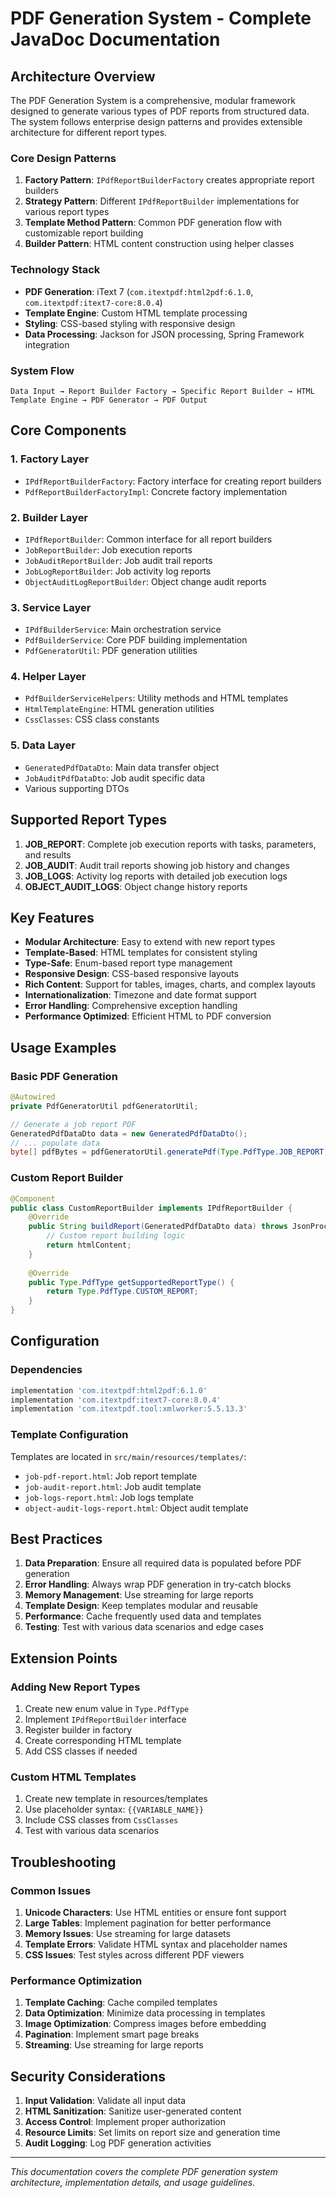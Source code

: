 # PDF Generation System - Complete JavaDoc Documentation

## Architecture Overview

The PDF Generation System is a comprehensive, modular framework designed to generate various types of PDF reports from structured data. The system follows enterprise design patterns and provides extensible architecture for different report types.

### Core Design Patterns

1. **Factory Pattern**: `IPdfReportBuilderFactory` creates appropriate report builders
2. **Strategy Pattern**: Different `IPdfReportBuilder` implementations for various report types
3. **Template Method Pattern**: Common PDF generation flow with customizable report building
4. **Builder Pattern**: HTML content construction using helper classes

### Technology Stack

- **PDF Generation**: iText 7 (`com.itextpdf:html2pdf:6.1.0`, `com.itextpdf:itext7-core:8.0.4`)
- **Template Engine**: Custom HTML template processing
- **Styling**: CSS-based styling with responsive design
- **Data Processing**: Jackson for JSON processing, Spring Framework integration

### System Flow

```
Data Input → Report Builder Factory → Specific Report Builder → HTML Template Engine → PDF Generator → PDF Output
```

## Core Components

### 1. Factory Layer
- `IPdfReportBuilderFactory`: Factory interface for creating report builders
- `PdfReportBuilderFactoryImpl`: Concrete factory implementation

### 2. Builder Layer
- `IPdfReportBuilder`: Common interface for all report builders
- `JobReportBuilder`: Job execution reports
- `JobAuditReportBuilder`: Job audit trail reports
- `JobLogReportBuilder`: Job activity log reports
- `ObjectAuditLogReportBuilder`: Object change audit reports

### 3. Service Layer
- `IPdfBuilderService`: Main orchestration service
- `PdfBuilderService`: Core PDF building implementation
- `PdfGeneratorUtil`: PDF generation utilities

### 4. Helper Layer
- `PdfBuilderServiceHelpers`: Utility methods and HTML templates
- `HtmlTemplateEngine`: HTML generation utilities
- `CssClasses`: CSS class constants

### 5. Data Layer
- `GeneratedPdfDataDto`: Main data transfer object
- `JobAuditPdfDataDto`: Job audit specific data
- Various supporting DTOs

## Supported Report Types

1. **JOB_REPORT**: Complete job execution reports with tasks, parameters, and results
2. **JOB_AUDIT**: Audit trail reports showing job history and changes
3. **JOB_LOGS**: Activity log reports with detailed job execution logs
4. **OBJECT_AUDIT_LOGS**: Object change history reports

## Key Features

- **Modular Architecture**: Easy to extend with new report types
- **Template-Based**: HTML templates for consistent styling
- **Type-Safe**: Enum-based report type management
- **Responsive Design**: CSS-based responsive layouts
- **Rich Content**: Support for tables, images, charts, and complex layouts
- **Internationalization**: Timezone and date format support
- **Error Handling**: Comprehensive exception handling
- **Performance Optimized**: Efficient HTML to PDF conversion

## Usage Examples

### Basic PDF Generation
```java
@Autowired
private PdfGeneratorUtil pdfGeneratorUtil;

// Generate a job report PDF
GeneratedPdfDataDto data = new GeneratedPdfDataDto();
// ... populate data
byte[] pdfBytes = pdfGeneratorUtil.generatePdf(Type.PdfType.JOB_REPORT, data);
```

### Custom Report Builder
```java
@Component
public class CustomReportBuilder implements IPdfReportBuilder {
    @Override
    public String buildReport(GeneratedPdfDataDto data) throws JsonProcessingException {
        // Custom report building logic
        return htmlContent;
    }
    
    @Override
    public Type.PdfType getSupportedReportType() {
        return Type.PdfType.CUSTOM_REPORT;
    }
}
```

## Configuration

### Dependencies
```gradle
implementation 'com.itextpdf:html2pdf:6.1.0'
implementation 'com.itextpdf:itext7-core:8.0.4'
implementation 'com.itextpdf.tool:xmlworker:5.5.13.3'
```

### Template Configuration
Templates are located in `src/main/resources/templates/`:
- `job-pdf-report.html`: Job report template
- `job-audit-report.html`: Job audit template
- `job-logs-report.html`: Job logs template
- `object-audit-logs-report.html`: Object audit template

## Best Practices

1. **Data Preparation**: Ensure all required data is populated before PDF generation
2. **Error Handling**: Always wrap PDF generation in try-catch blocks
3. **Memory Management**: Use streaming for large reports
4. **Template Design**: Keep templates modular and reusable
5. **Performance**: Cache frequently used data and templates
6. **Testing**: Test with various data scenarios and edge cases

## Extension Points

### Adding New Report Types
1. Create new enum value in `Type.PdfType`
2. Implement `IPdfReportBuilder` interface
3. Register builder in factory
4. Create corresponding HTML template
5. Add CSS classes if needed

### Custom HTML Templates
1. Create new template in resources/templates
2. Use placeholder syntax: `{{VARIABLE_NAME}}`
3. Include CSS classes from `CssClasses`
4. Test with various data scenarios

## Troubleshooting

### Common Issues
1. **Unicode Characters**: Use HTML entities or ensure font support
2. **Large Tables**: Implement pagination for better performance
3. **Memory Issues**: Use streaming for large datasets
4. **Template Errors**: Validate HTML syntax and placeholder names
5. **CSS Issues**: Test styles across different PDF viewers

### Performance Optimization
1. **Template Caching**: Cache compiled templates
2. **Data Optimization**: Minimize data processing in templates
3. **Image Optimization**: Compress images before embedding
4. **Pagination**: Implement smart page breaks
5. **Streaming**: Use streaming for large reports

## Security Considerations

1. **Input Validation**: Validate all input data
2. **HTML Sanitization**: Sanitize user-generated content
3. **Access Control**: Implement proper authorization
4. **Resource Limits**: Set limits on report size and generation time
5. **Audit Logging**: Log PDF generation activities

---

*This documentation covers the complete PDF generation system architecture, implementation details, and usage guidelines.*
